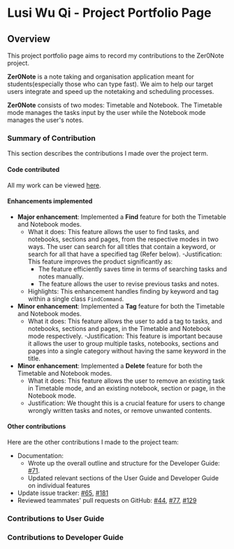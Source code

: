 # Lusi Wu Qi - Project Portfolio Page

## Overview
This project portfolio page aims to record my contributions to the Zer0Note project.

**Zer0Note** is a note taking and organisation application meant for students(especially those who can type fast).
We aim to help our target users integrate and speed up the notetaking and scheduling processes.

**Zer0Note** consists of two modes: Timetable and Notebook. The Timetable mode manages the tasks input by the user while
the Notebook mode manages the user's notes.

### Summary of Contribution

This section describes the contributions I made over the project term.

#### Code contributed

All my work can be viewed [here](https://nus-cs2113-ay2021s1.github.io/tp-dashboard/#breakdown=true&search=lusi711&sort=groupTitle&sortWithin=title&since=2020-09-27&timeframe=commit&mergegroup=&groupSelect=groupByRepos&checkedFileTypes=docs~functional-code~test-code~other).

#### Enhancements implemented

- **Major enhancement**: Implemented a **Find** feature for both the Timetable and Notebook modes.
    - What it does: This feature allows the user to find tasks, and notebooks, sections and pages, from the respective
    modes in two ways. The user can search for all titles that contain a keyword, or search for all that have a specified 
    tag (Refer below).
    -Justification: This feature improves the product significantly as:
        - The feature efficiently saves time in terms of searching tasks and notes manually.
        - The feature allows the user to revise previous tasks and notes.
    - Highlights: This enhancement handles finding by keyword and tag within a single class `FindCommand`.
- **Minor enhancement**: Implemented a **Tag** feature for both the Timetable and Notebook modes.
    - What it does: This feature allows the user to add a tag to tasks, and notebooks, sections and pages, in the
    Timetable and Notebook mode respectively.
    -Justification: This feature is important because it allows the user to group multiple tasks, notebooks, sections 
    and pages into a single category without having the same 
    keyword in the title.
- **Minor enhancement**: Implemented a **Delete** feature for both the Timetable and Notebook modes.
    - What it does: This feature allows the user to remove an existing task in Timetable mode, and an existing notebook, 
    section or page, in the Notebook mode.
    - Justification: We thought this is a crucial feature for users to change wrongly written tasks and notes, or
     remove unwanted contents.

#### Other contributions

Here are the other contributions I made to the project team:
- Documentation:
    - Wrote up the overall outline and structure for the Developer Guide: [#71](https://github.com/AY2021S1-CS2113T-T12-3/tp/pull/71).
    - Updated relevant sections of the User Guide and Developer Guide on individual features
- Update issue tracker: [#65](https://github.com/AY2021S1-CS2113T-T12-3/tp/issues/65), [#181](https://github.com/AY2021S1-CS2113T-T12-3/tp/issues/181)
- Reviewed teammates' pull requests on GitHub: [#44](https://github.com/AY2021S1-CS2113T-T12-3/tp/pull/44),
[#77](https://github.com/AY2021S1-CS2113T-T12-3/tp/pull/77), [#129](https://github.com/AY2021S1-CS2113T-T12-3/tp/pull/129)

### Contributions to User Guide

### Contributions to Developer Guide